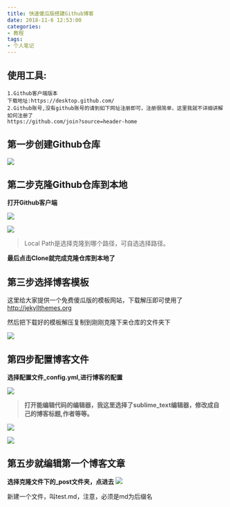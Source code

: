 ```yaml
---
title: 快速傻瓜版搭建Github博客
date: 2018-11-6 12:53:00
categories:
- 教程
tags:
- 个人笔记
---
```

## 使用工具: ##
    1.Github客户端版本
	下载地址:https://desktop.github.com/
	2.Github账号,没有github账号的请到如下网址注册即可，注册很简单，这里我就不详细讲解如何注册了
	https://github.com/join?source=header-home

## 第一步创建Github仓库 ##
![](https://raw.githubusercontent.com/Qpigzhu/pigss.github.io/master/assets/images/%E5%88%9B%E5%BB%BA%E9%A1%B9%E7%9B%AE.jpg)

## 第二步克隆Github仓库到本地 ##
**打开Github客户端**

![](https://raw.githubusercontent.com/Qpigzhu/pigss.github.io/master/assets/images/%E5%85%8B%E9%9A%86.png)

![](https://raw.githubusercontent.com/Qpigzhu/pigss.github.io/master/assets/images/%E5%85%8B%E9%9A%86%E7%AC%AC%E4%BA%8C%E6%AD%A5.png)


> Local Path是选择克隆到哪个路径，可自选选择路径。

**最后点击Clone就完成克隆仓库到本地了**

## 第三步选择博客模板 ##
这里给大家提供一个免费傻瓜版的模板网站，下载解压即可使用了
    http://jekyllthemes.org

然后把下载好的模板解压复制到刚刚克隆下来仓库的文件夹下

![](https://raw.githubusercontent.com/Qpigzhu/pigss.github.io/master/assets/images/%E9%A1%B9%E7%9B%AE%E5%85%8B%E9%9A%86%E6%96%87%E4%BB%B6.png)

## 第四步配置博客文件 ##
**选择配置文件_config.yml,进行博客的配置**

![](https://raw.githubusercontent.com/Qpigzhu/pigss.github.io/master/assets/images/%E9%80%89%E6%8B%A9%E6%96%87%E4%BB%B6.png)

> **打开能编辑代码的编辑器，我这里选择了sublime_text编辑器，修改成自己的博客标题,作者等等。**

![](https://raw.githubusercontent.com/Qpigzhu/pigss.github.io/master/assets/images/%E9%85%8D%E7%BD%AE%E5%8D%9A%E5%AE%A2%E6%96%87%E4%BB%B6.png)

![](https://raw.githubusercontent.com/Qpigzhu/pigss.github.io/master/assets/images/%E5%8D%9A%E5%AE%A2%E9%85%8D%E7%BD%AE2.png)


## 第五步就编辑第一个博客文章 ##
**选择克隆文件下的_post文件夹，点进去**
![](https://raw.githubusercontent.com/Qpigzhu/pigss.github.io/master/assets/images/66.png)

新建一个文件，叫test.md，注意，必须是md为后缀名